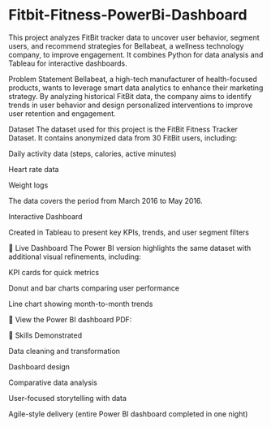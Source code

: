 # Fitbit-Fitness-PowerBi-Dashboard
This project analyzes FitBit tracker data to uncover user behavior, segment users, and recommend strategies for Bellabeat, a wellness technology company, to improve engagement. It combines Python for data analysis and Tableau for interactive dashboards.

Problem Statement Bellabeat, a high-tech manufacturer of health-focused products, wants to leverage smart data analytics to enhance their marketing strategy. By analyzing historical FitBit data, the company aims to identify trends in user behavior and design personalized interventions to improve user retention and engagement.

Dataset The dataset used for this project is the FitBit Fitness Tracker Dataset. It contains anonymized data from 30 FitBit users, including:

Daily activity data (steps, calories, active minutes)

Heart rate data

Weight logs

The data covers the period from March 2016 to May 2016.

Interactive Dashboard

Created in Tableau to present key KPIs, trends, and user segment filters

📎 Live Dashboard
The Power BI version highlights the same dataset with additional visual refinements, including:

KPI cards for quick metrics

Donut and bar charts comparing user performance

Line chart showing month-to-month trends

📄 View the Power BI dashboard PDF:

🧠 Skills Demonstrated

Data cleaning and transformation

Dashboard design

Comparative data analysis

User-focused storytelling with data

Agile-style delivery (entire Power BI dashboard completed in one night)
